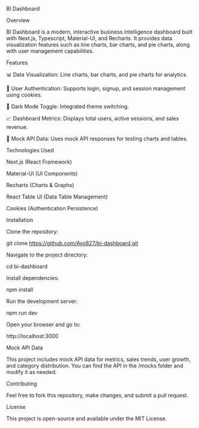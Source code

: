 BI Dashboard

Overview

BI Dashboard is a modern, interactive business intelligence dashboard built with Next.js, Typescript, Material-UI, and Recharts. It provides data visualization features such as line charts, bar charts, and pie charts, along with user management capabilities.

Features

📊 Data Visualization: Line charts, bar charts, and pie charts for analytics.

👥 User Authentication: Supports login, signup, and session management using cookies.

🌙 Dark Mode Toggle: Integrated theme switching.

📈 Dashboard Metrics: Displays total users, active sessions, and sales revenue.

📂 Mock API Data: Uses mock API responses for testing charts and tables.

Technologies Used

Next.js (React Framework)

Material-UI (UI Components)

Recharts (Charts & Graphs)

React Table UI (Data Table Management)

Cookies (Authentication Persistence)

Installation

Clone the repository:

git clone https://github.com/Ayo827/bi-dashboard.git

Navigate to the project directory:

cd bi-dashboard

Install dependencies:

npm install

Run the development server:

npm run dev

Open your browser and go to:

http://localhost:3000

Mock API Data

This project includes mock API data for metrics, sales trends, user growth, and category distribution. You can find the API in the /mocks folder and modify it as needed.

Contributing

Feel free to fork this repository, make changes, and submit a pull request.

License


This project is open-source and available under the MIT License.

